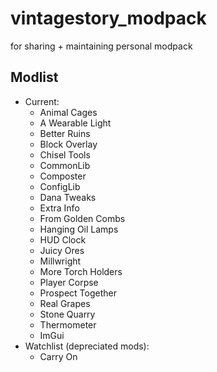 # vintagestory_modpack
for sharing + maintaining personal modpack

## Modlist
   - Current:
       + Animal Cages
       + A Wearable Light
       + Better Ruins
       + Block Overlay
       + Chisel Tools
       + CommonLib
       + Composter
       + ConfigLib
       + Dana Tweaks
       + Extra Info
       + From Golden Combs
       + Hanging Oil Lamps
       + HUD Clock
       + Juicy Ores
       + Millwright
       + More Torch Holders
       + Player Corpse
       + Prospect Together
       + Real Grapes
       + Stone Quarry
       + Thermometer
       + ImGui
   - Watchlist (depreciated mods):
       + Carry On
